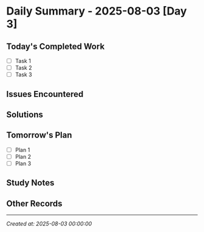 # Daily Summary - 2025-08-03 [Day 3]

## Today's Completed Work

- [ ] Task 1
- [ ] Task 2
- [ ] Task 3

## Issues Encountered

## Solutions

## Tomorrow's Plan

- [ ] Plan 1
- [ ] Plan 2
- [ ] Plan 3

## Study Notes

## Other Records

---
*Created at: 2025-08-03 00:00:00* 